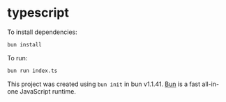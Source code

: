 # typescript

To install dependencies:

```bash
bun install
```

To run:

```bash
bun run index.ts
```

This project was created using `bun init` in bun v1.1.41. [Bun](https://bun.sh) is a fast all-in-one JavaScript runtime.
